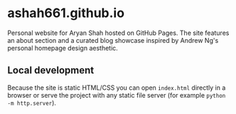 # ashah661.github.io

Personal website for Aryan Shah hosted on GitHub Pages. The site features an about section and a curated blog showcase inspired by Andrew Ng's personal homepage design aesthetic.

## Local development

Because the site is static HTML/CSS you can open `index.html` directly in a browser or serve the project with any static file server (for example `python -m http.server`).
